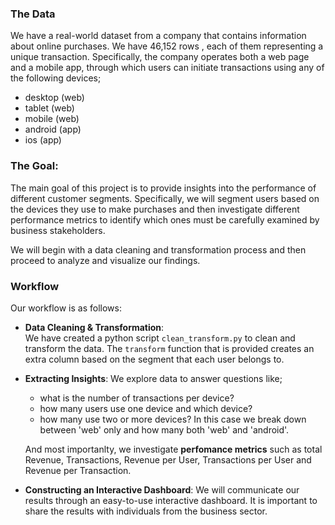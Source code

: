 ### The Data
We have a real-world dataset from a company that contains information about online purchases. We have 46,152 rows , each of them representing a unique transaction. Specifically, the company operates both a web page and a mobile app, through which users can initiate transactions using any of the following devices;
- desktop (web)
- tablet (web)
- mobile (web)
- android (app)
- ios (app)  

### The Goal: 
The main goal of this project is to provide insights into the performance of different customer segments. Specifically, we will segment users based on the devices they use to make purchases and then investigate different performance metrics to identify which ones must be carefully examined by business stakeholders.

We will begin with a data cleaning and transformation process and then proceed to analyze and visualize our findings.

### Workflow
Our workflow is as follows: 
- **Data Cleaning & Transformation**:          
We have created a python script `clean_transform.py` to clean and transform the data. The `transform` function that is provided creates an extra column based on the segment that each user belongs to.


- **Extracting Insights**: We explore data to answer questions like;
    - what is the number of transactions per device? 
    - how many users use one device and which device?
    - how many use two or more devices? In this case we break down between 'web' only and how many both  'web' and 'android'. 
    
    And most importanlty, we investigate **perfomance metrics** such as total Revenue, Transactions, Revenue per User, Transactions per User and Revenue per Transaction.

- **Constructing an Interactive Dashboard**: We will communicate our results through an easy-to-use interactive dashboard. It is important to share the results with individuals from the business sector.


